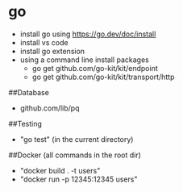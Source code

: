 # go
- install go using https://go.dev/doc/install
- install vs code
- install go extension
- using a command line install packages
  - go get github.com/go-kit/kit/endpoint
  - go get github.com/go-kit/kit/transport/http
  
##Database
 - github.com/lib/pq
 
 ##Testing
 - "go test" (in the current directory)

##Docker (all commands in the root dir)
 - "docker build . -t users"
 - "docker run -p 12345:12345 users"